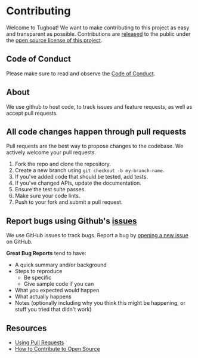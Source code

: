 # Contributing

Welcome to Tugboat! We want to make contributing to this project as easy and transparent as possible. Contributions are [released](https://help.github.com/articles/github-terms-of-service/#6-contributions-under-repository-license) to the public under the [open source license of this project](../LICENSE).

## Code of Conduct
Please make sure to read and observe the [Code of Conduct](./CODE_OF_CONDUCT.md).

## About
We use github to host code, to track issues and feature requests, as well as accept pull requests.

## All code changes happen through pull requests
Pull requests are the best way to propose changes to the codebase. We actively welcome your pull requests.

1. Fork the repo and clone the repository.
2. Create a new branch using `git checkout -b my-branch-name`.
3. If you've added code that should be tested, add tests.
4. If you've changed APIs, update the documentation.
5. Ensure the test suite passes.
6. Make sure your code lints.
7. Push to your fork and submit a pull request.

## Report bugs using Github's [issues](https://github.com/gotugboat/tugboat/issues)
We use GitHub issues to track bugs. Report a bug by [opening a new issue](https://github.com/gotugboat/tugboat/issues/new/choose) on GitHub.

**Great Bug Reports** tend to have:

- A quick summary and/or background
- Steps to reproduce
  - Be specific
  - Give sample code if you can
- What you expected would happen
- What actually happens
- Notes (optionally including why you think this might be happening, or stuff you tried that didn't work)

## Resources
- [Using Pull Requests](https://help.github.com/articles/about-pull-requests/)
- [How to Contribute to Open Source](https://opensource.guide/how-to-contribute/)
